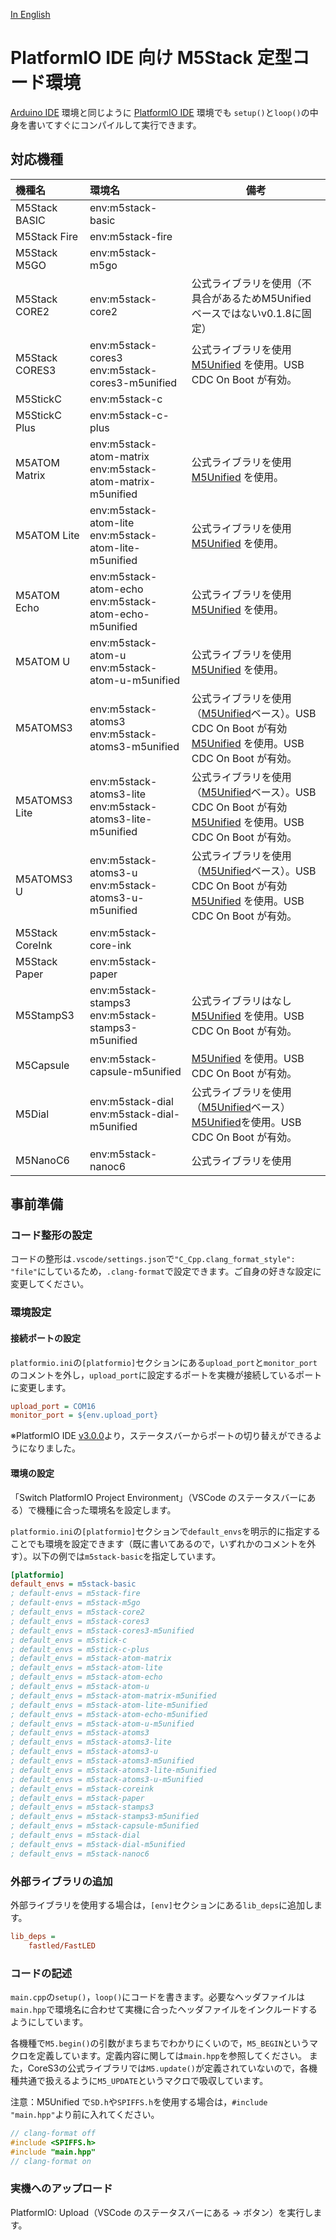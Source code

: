 [In English](README_en_US.md)

# PlatformIO IDE 向け M5Stack 定型コード環境

[Arduino IDE](https://www.arduino.cc/en/software) 環境と同じように [PlatformIO IDE](https://platformio.org/platformio-ide) 環境でも `setup()`と`loop()`の中身を書いてすぐにコンパイルして実行できます。

## 対応機種

| 機種名          | 環境名                                                         | 備考                                                                                                                                                                                         |
| :-------------- | :------------------------------------------------------------- | -------------------------------------------------------------------------------------------------------------------------------------------------------------------------------------------- |
| M5Stack BASIC   | env:m5stack-basic                                              |                                                                                                                                                                                              |
| M5Stack Fire    | env:m5stack-fire                                               |                                                                                                                                                                                              |
| M5Stack M5GO    | env:m5stack-m5go                                               |                                                                                                                                                                                              |
| M5Stack CORE2   | env:m5stack-core2                                              | 公式ライブラリを使用（不具合があるためM5Unifiedベースではないv0.1.8に固定）                                                                                                                  |
| M5Stack CORES3  | env:m5stack-cores3 <br> env:m5stack-cores3-m5unified           | 公式ライブラリを使用<br>[M5Unified](https://github.com/m5stack/M5Unified) を使用。USB CDC On Boot が有効。                                                                                   |
| M5StickC        | env:m5stack-c                                                  |                                                                                                                                                                                              |
| M5StickC Plus   | env:m5stack-c-plus                                             |                                                                                                                                                                                              |
| M5ATOM Matrix   | env:m5stack-atom-matrix <br> env:m5stack-atom-matrix-m5unified | 公式ライブラリを使用<br>[M5Unified](https://github.com/m5stack/M5Unified) を使用。                                                                                                           |
| M5ATOM Lite     | env:m5stack-atom-lite <br> env:m5stack-atom-lite-m5unified     | 公式ライブラリを使用<br>[M5Unified](https://github.com/m5stack/M5Unified) を使用。                                                                                                           |
| M5ATOM Echo     | env:m5stack-atom-echo <br> env:m5stack-atom-echo-m5unified     | 公式ライブラリを使用<br>[M5Unified](https://github.com/m5stack/M5Unified) を使用。                                                                                                           |
| M5ATOM U        | env:m5stack-atom-u <br> env:m5stack-atom-u-m5unified           | 公式ライブラリを使用<br>[M5Unified](https://github.com/m5stack/M5Unified) を使用。                                                                                                           |
| M5ATOMS3        | env:m5stack-atoms3 <br> env:m5stack-atoms3-m5unified           | 公式ライブラリを使用（[M5Unified](https://github.com/m5stack/M5Unified)ベース）。USB CDC On Boot が有効<br>[M5Unified](https://github.com/m5stack/M5Unified) を使用。USB CDC On Boot が有効。|
| M5ATOMS3 Lite   | env:m5stack-atoms3-lite <br> env:m5stack-atoms3-lite-m5unified | 公式ライブラリを使用（[M5Unified](https://github.com/m5stack/M5Unified)ベース）。USB CDC On Boot が有効<br>[M5Unified](https://github.com/m5stack/M5Unified) を使用。USB CDC On Boot が有効。|
| M5ATOMS3 U      | env:m5stack-atoms3-u <br> env:m5stack-atoms3-u-m5unified       | 公式ライブラリを使用（[M5Unified](https://github.com/m5stack/M5Unified)ベース）。USB CDC On Boot が有効<br>[M5Unified](https://github.com/m5stack/M5Unified) を使用。USB CDC On Boot が有効。|
| M5Stack CoreInk | env:m5stack-core-ink                                           |                                                                                                                                                                                              |
| M5Stack Paper   | env:m5stack-paper                                              |                                                                                                                                                                                              |
| M5StampS3       | env:m5stack-stamps3 <br> env:m5stack-stamps3-m5unified         | 公式ライブラリはなし<br>[M5Unified](https://github.com/m5stack/M5Unified) を使用。USB CDC On Boot が有効。                                                                                   |
| M5Capsule       | env:m5stack-capsule-m5unified                                  | [M5Unified](https://github.com/m5stack/M5Unified) を使用。USB CDC On Boot が有効。                                                                                                           |
| M5Dial          | env:m5stack-dial <br> env:m5stack-dial-m5unified               | 公式ライブラリを使用（[M5Unified](https://github.com/m5stack/M5Unified)ベース）<br>[M5Unified](https://github.com/m5stack/M5Unified)を使用。USB CDC On Boot が有効。                         |
| M5NanoC6        | env:m5stack-nanoc6                                             | 公式ライブラリを使用                                                                                                                                                                         |

## 事前準備

### コード整形の設定

コードの整形は`.vscode/settings.json`で`"C_Cpp.clang_format_style": "file"`にしているため，`.clang-format`で設定できます。ご自身の好きな設定に変更してください。

### 環境設定

#### 接続ポートの設定

`platformio.ini`の`[platformio]`セクションにある`upload_port`と`monitor_port`のコメントを外し，`upload_port`に設定するポートを実機が接続しているポートに変更します。

```platformio.ini
upload_port = COM16
monitor_port = ${env.upload_port}
```

※PlatformIO IDE [v3.0.0](https://github.com/platformio/platformio-vscode-ide/releases/tag/v3.0.0)より，ステータスバーからポートの切り替えができるようになりました。

#### 環境の設定

「Switch PlatformIO Project Environment」（VSCode のステータスバーにある）で機種に合った環境名を設定します。

`platformio.ini`の`[platformio]`セクションで`default_envs`を明示的に指定することでも環境を設定できます（既に書いてあるので，いずれかのコメントを外す）。以下の例では`m5stack-basic`を指定しています。

```platformio.ini
[platformio]
default_envs = m5stack-basic
; default-envs = m5stack-fire
; default-envs = m5stack-m5go
; default_envs = m5stack-core2
; default_envs = m5stack-cores3
; default_envs = m5stack-cores3-m5unified
; default_envs = m5stick-c
; default_envs = m5stick-c-plus
; default_envs = m5stack-atom-matrix
; default_envs = m5stack-atom-lite
; default_envs = m5stack-atom-echo
; default_envs = m5stack-atom-u
; default_envs = m5stack-atom-matrix-m5unified
; default_envs = m5stack-atom-lite-m5unified
; default_envs = m5stack-atom-echo-m5unified
; default_envs = m5stack-atom-u-m5unified
; default_envs = m5stack-atoms3
; default_envs = m5stack-atoms3-lite
; default_envs = m5stack-atoms3-u
; default_envs = m5stack-atoms3-m5unified
; default_envs = m5stack-atoms3-lite-m5unified
; default_envs = m5stack-atoms3-u-m5unified
; default_envs = m5stack-coreink
; default_envs = m5stack-paper
; default_envs = m5stack-stamps3
; default_envs = m5stack-stamps3-m5unified
; default_envs = m5stack-capsule-m5unified
; default_envs = m5stack-dial
; default_envs = m5stack-dial-m5unified
; default_envs = m5stack-nanoc6
```

### 外部ライブラリの追加

外部ライブラリを使用する場合は，`[env]`セクションにある`lib_deps`に追加します。

```ini
lib_deps =
    fastled/FastLED
```

### コードの記述

`main.cpp`の`setup()`，`loop()`にコードを書きます。必要なヘッダファイルは`main.hpp`で環境名に合わせて実機に合ったヘッダファイルをインクルードするようにしています。

各機種で`M5.begin()`の引数がまちまちでわかりにくいので，`M5_BEGIN`というマクロを定義しています。定義内容に関しては`main.hpp`を参照してください。
また，CoreS3の公式ライブラリでは`M5.update()`が定義されていないので，各機種共通で扱えるように`M5_UPDATE`というマクロで吸収しています。

注意：M5Unified で`SD.h`や`SPIFFS.h`を使用する場合は，`#include "main.hpp"`より前に入れてください。

```c++
// clang-format off
#include <SPIFFS.h>
#include "main.hpp"
// clang-format on
```

### 実機へのアップロード

PlatformIO: Upload（VSCode のステータスバーにある → ボタン）を実行します。
